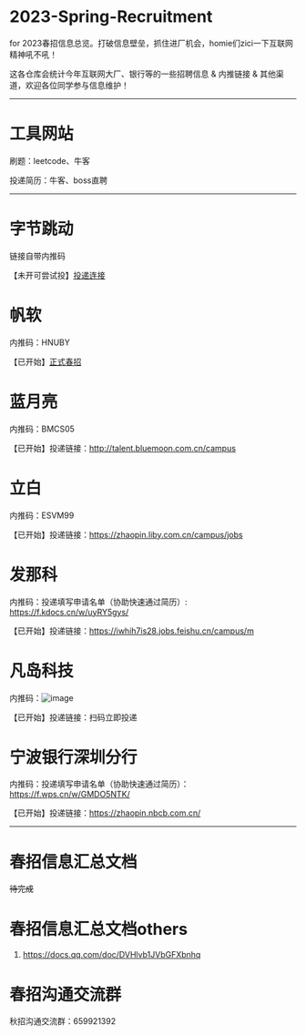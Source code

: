# 2023-Spring-Recruitment
for 2023春招信息总览。打破信息壁垒，抓住进厂机会，homie们zici一下互联网精神吼不吼！  

这各仓库会统计今年互联网大厂、银行等的一些招聘信息 &amp; 内推链接 &amp; 其他渠道，欢迎各位同学参与信息维护！

------

#  工具网站

刷题：leetcode、牛客

投递简历：牛客、boss直聘

------

# 字节跳动

链接自带内推码

【未开可尝试投】[投递连接](https://job.toutiao.com/campus/m/position?external_referral_code=S7Z85H7&type=2)


# 帆软

内推码：HNUBY

【已开始】[正式春招](https://join.fanruan.com/campus)


# 蓝月亮

内推码：BMCS05

【已开始】投递链接：http://talent.bluemoon.com.cn/campus


# 立白

内推码：ESVM99

【已开始】投递链接：https://zhaopin.liby.com.cn/campus/jobs


# 发那科

内推码：投递填写申请名单（协助快速通过简历）: https://f.kdocs.cn/w/uyRY5gys/

【已开始】投递链接：https://iwhih7is28.jobs.feishu.cn/campus/m


# 凡岛科技

内推码：![image](https://user-images.githubusercontent.com/55911656/221363060-69a020da-f81a-44bd-9ba4-d2fd870440b5.png)

【已开始】投递链接：扫码立即投递


# 宁波银行深圳分行

内推码：投递填写申请名单（协助快速通过简历）：https://f.wps.cn/w/GMDO5NTK/

【已开始】投递链接：https://zhaopin.nbcb.com.cn/


------

# 春招信息汇总文档
~~待完成~~


# 春招信息汇总文档others
1. https://docs.qq.com/doc/DVHlvb1JVbGFXbnhq


# 春招沟通交流群

秋招沟通交流群：659921392
